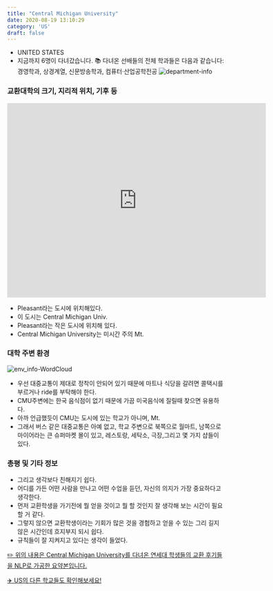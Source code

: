 ```yaml
---
title: "Central Michigan University"
date: 2020-08-19 13:10:29
category: 'US'
draft: false
---
```



* UNITED STATES
* 지금까지 6명이 다녀갔습니다. 
📚 다녀온 선배들의 전체 학과들은 다음과 같습니다: 경영학과, 상경계열, 신문방송학과, 컴퓨터·산업공학전공
![department-info](../plots/US000042.png)
### 교환대학의 크기, 지리적 위치, 기후 등
<iframe
width="600"
height="450"
frameborder="0" style="border:0"
src="https://www.google.com/maps/embed/v1/place?key=AIzaSyC9e1AME-pVmWC4hBpFdu5S4dKzyepa3HQ&q=Central+Michigan+University&center=43.5819086,-84.77563640000002&zoom=14" allowfullscreen>
</iframe>

* Pleasant라는 도시에 위치해있다.
* 이 도시는 Central Michigan Univ.
* Pleasant라는 작은 도시에 위치해 있다.
* Central Michigan University는 미시간 주의 Mt.


### 대학 주변 환경

![env_info-WordCloud](../univ_wordclouds_okt/env_info/US000042_env_info_okt.png)

* 우선 대중교통이 제대로 정착이 안되어 있기 때문에 마트나 식당을 갈려면 콜택시를 부르거나 ride를 부탁해야 한다.
* CMU주변에는 한국 음식점이 없기 때문에 가끔 미국음식에 질릴때 찾으면 유용하다.
* 아까 언급했듯이 CMU는 도시에 있는 학교가 아니며, Mt.
* 그래서 버스 같은 대중교통은 아예 없고, 학교 주변으로 북쪽으로 월마트, 남쪽으로 마이어라는 큰 슈퍼마켓 몰이 있고, 레스토랑, 세탁소, 극장,그리고 몇 가지 샵들이 있다.


### 총평 및 기타 정보 
* 그리고 생각보다 친해지기 쉽다.
* 어디를 가든 어떤 사람을 만나고 어떤 수업을 듣던, 자신의 의지가 가장 중요하다고 생각한다.
* 먼저 교환학생을 가기전에 뭘 얻을 것이고 뭘 할 것인지 잘 생각해 보는 시간이 필요할 거 같다.
* 그렇지 않으면 교환학생이라는 기회가 많은 것을 경험하고 얻을 수 있는 그리 길지 않은 시간인데 흐지부지 되시 쉽다.
* 규칙들이 잘 지켜지고 있다는 생각이 들었다.


[✏️ 위의 내용은 Central Michigan University를 다녀온 연세대 학생들의 교환 후기들을 NLP로 가공한 요약본입니다.](http://oia.yonsei.ac.kr/partner/expReport.asp?ucode=US000042&bgbn=A)

[✈️ US의 다른 학교들도 확인해보세요!](https://yonsei-exchange.netlify.app/?category=US)
